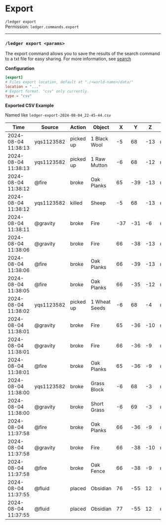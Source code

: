 # Export
`/ledger export`    
Permission: `ledger.commands.export`

---

### `/ledger export <params>`
The export command allows you to save the results of the search command to a txt file for easy sharing.
For more information, see [search](../commands/search.md)

**Configuration**

```toml
[export]
# Files export location, default at "./<world-name>/data/"
location = "..."
# Export format. "csv" only currently.
type = "csv"
```

**Exported CSV Example**

Named like `ledger-export-2024-08-04_22-45-44.csv`

| Time                | Source     | Action    | Object        | X    | Y    | Z    | World               |
| ------------------- | ---------- | --------- | ------------- | ---- | ---- | ---- | ------------------- |
| 2024-08-04 11:38:13 | yqs1123582 | picked up | 1 Black Wool  | -5   | 68   | -13  | minecraft:overworld |
| 2024-08-04 11:38:13 | yqs1123582 | picked up | 1 Raw Mutton  | -6   | 68   | -12  | minecraft:overworld |
| 2024-08-04 11:38:12 | @fire      | broke     | Oak Planks    | 65   | -39  | -13  | minecraft:overworld |
| 2024-08-04 11:38:12 | yqs1123582 | killed    | Sheep         | -5   | 68   | -13  | minecraft:overworld |
| 2024-08-04 11:38:11 | @gravity   | broke     | Fire          | -37  | -31  | -6   | minecraft:overworld |
| 2024-08-04 11:38:06 | @gravity   | broke     | Fire          | 66   | -38  | -13  | minecraft:overworld |
| 2024-08-04 11:38:06 | @fire      | broke     | Oak Planks    | 66   | -39  | -13  | minecraft:overworld |
| 2024-08-04 11:38:05 | @fire      | broke     | Oak Planks    | 66   | -35  | -12  | minecraft:overworld |
| 2024-08-04 11:38:02 | yqs1123582 | picked up | 1 Wheat Seeds | -6   | 68   | -4   | minecraft:overworld |
| 2024-08-04 11:38:01 | @gravity   | broke     | Fire          | 65   | -36  | -10  | minecraft:overworld |
| 2024-08-04 11:38:01 | @gravity   | broke     | Fire          | 66   | -36  | -9   | minecraft:overworld |
| 2024-08-04 11:38:01 | @fire      | broke     | Oak Planks    | 65   | -36  | -9   | minecraft:overworld |
| 2024-08-04 11:38:00 | yqs1123582 | broke     | Grass Block   | -6   | 68   | -3   | minecraft:overworld |
| 2024-08-04 11:38:00 | @gravity   | broke     | Short Grass   | -6   | 69   | -3   | minecraft:overworld |
| 2024-08-04 11:37:58 | @fire      | broke     | Oak Planks    | 66   | -36  | -9   | minecraft:overworld |
| 2024-08-04 11:37:58 | @gravity   | broke     | Fire          | 66   | -38  | -10  | minecraft:overworld |
| 2024-08-04 11:37:58 | @fire      | broke     | Oak Fence     | 66   | -38  | -9   | minecraft:overworld |
| 2024-08-04 11:37:55 | @fluid     | placed    | Obsidian      | 76   | -55  | 12   | minecraft:overworld |
| 2024-08-04 11:37:55 | @fluid     | placed    | Obsidian      | 77   | -55  | 12   | minecraft:overworld |
